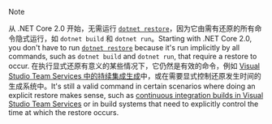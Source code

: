 > [!NOTE]
> <span data-ttu-id="f57a2-101">从 .NET Core 2.0 开始，无需运行 [`dotnet restore`](~/docs/core/tools/dotnet-restore.md)，因为它由需有还原的所有命令隐式运行，如 `dotnet build` 和 `dotnet run`。</span><span class="sxs-lookup"><span data-stu-id="f57a2-101">Starting with .NET Core 2.0, you don't have to run [`dotnet restore`](~/docs/core/tools/dotnet-restore.md) because it's run implicitly by all commands, such as `dotnet build` and `dotnet run`, that require a restore to occur.</span></span> <span data-ttu-id="f57a2-102">在执行显式还原有意义的某些情况下，它仍然是有效的命令，例如 [Visual Studio Team Services 中的持续集成生成](/vsts/build-release/apps/aspnet/build-aspnet-core)中，或在需要显式控制还原发生时间的生成系统中。</span><span class="sxs-lookup"><span data-stu-id="f57a2-102">It's still a valid command in certain scenarios where doing an explicit restore makes sense, such as [continuous integration builds in Visual Studio Team Services](/vsts/build-release/apps/aspnet/build-aspnet-core) or in build systems that need to explicitly control the time at which the restore occurs.</span></span>
